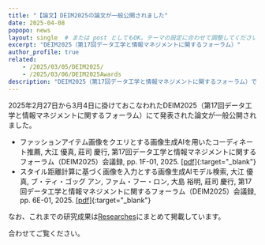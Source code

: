 ```yaml
---
title: "【論文】DEIM2025の論文が一般公開されました"
date: 2025-04-08
popopo: news
layout: single  # または post としてもOK。テーマの設定に合わせて調整してください。
excerpt: "DEIM2025（第17回データ工学と情報マネジメントに関するフォーラム）"
author_profile: true
related:
    - /2025/03/05/DEIM2025/
    - /2025/03/06/DEIM2025Awards
description: "DEIM2025（第17回データ工学と情報マネジメントに関するフォーラム）で発表した論文"
---
```

2025年2月27日から3月4日に掛けておこなわれたDEIM2025（第17回データ工学と情報マネジメントに関するフォーラム）にて発表された論文が一般公開されました。

* ファッションアイテム画像をクエリとする画像生成AIを用いたコーディネート推薦, 大江 優真, 莊司 慶行, 第17回データ工学と情報マネジメントに関するフォーラム（DEIM2025）会議録, pp. 1F-01, 2025. [\[pdf\]](https://pub-files.atlas.jp/fs/public/deim2025/ver_17/abstract/ja/1F-01.pdf){:target="_blank"}
* スタイル距離計算に基づく画像を入力とする画像生成AIモデル検索, 大江 優真, ブ・ティ・ゴッグ アン, ファム・フー・ロン, 大島 裕明, 莊司 慶行, 第17回データ工学と情報マネジメントに関するフォーラム（DEIM2025）会議録, pp. 6E-01, 2025. [\[pdf\]](https://pub-files.atlas.jp/fs/public/deim2025/ver_17/abstract/ja/6E-01.pdf){:target="_blank"}

なお、これまでの研究成果は[Researches](/researches)にまとめて掲載しています。  

合わせてご覧ください。